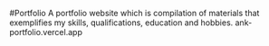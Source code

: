 #Portfolio
A portfolio website which is compilation of materials that exemplifies my skills, qualifications, education and hobbies.
ank-portfolio.vercel.app
